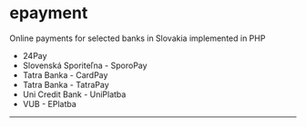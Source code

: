 # epayment
Online payments for selected banks in Slovakia implemented in PHP

* 24Pay
* Slovenská Sporiteľna - SporoPay
* Tatra Banka - CardPay
* Tatra Banka - TatraPay
* Uni Credit Bank - UniPlatba
* VUB - EPlatba
-----------------------